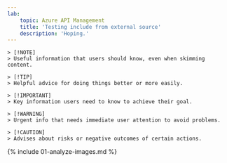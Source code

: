 ```yaml
---
lab:
    topic: Azure API Management
    title: 'Testing include from external source'
    description: 'Hoping.'
---
```


<!-- This labs is maintained in the https://github.com/MicrosoftLearning/mslearn-ai-vision repository. Please file issues in that repository. -->

    > [!NOTE]
    > Useful information that users should know, even when skimming content.
    
    > [!TIP]
    > Helpful advice for doing things better or more easily.
    
    > [!IMPORTANT]
    > Key information users need to know to achieve their goal.
    
    > [!WARNING]
    > Urgent info that needs immediate user attention to avoid problems.
    
    > [!CAUTION]
    > Advises about risks or negative outcomes of certain actions.

{% include 01-analyze-images.md %}


